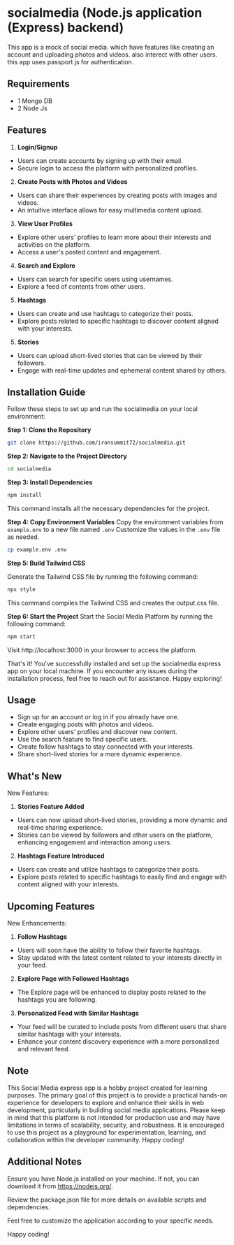 
# socialmedia (Node.js application (Express) backend)

This app is a mock of social media. which have features like creating an account and uploading photos and videos. also interect with other users. this app uses passport js for authentication. 


## Requirements 
- 1 Mongo DB 
- 2 Node Js 


## Features
1) **Login/Signup**
  - Users can create accounts by signing up with their email.
  - Secure login to access the platform with personalized profiles.
2) **Create Posts with Photos and Videos**
- Users can share their experiences by creating posts with images and videos.
- An intuitive interface allows for easy multimedia content upload.
3) **View User Profiles**
- Explore other users' profiles to learn more about their interests and activities on the platform.
- Access a user's posted content and engagement.
4) **Search and Explore**
- Users can search for specific users using usernames.
- Explore a feed of contents from other users.
5) **Hashtags**
- Users can create and use hashtags to categorize their posts.
- Explore posts related to specific hashtags to discover content aligned with your interests.
5) **Stories**
- Users can upload short-lived stories that can be viewed by their followers.
- Engage with real-time updates and ephemeral content shared by others.

## Installation Guide
Follow these steps to set up and run the socialmedia  on your local environment:

**Step 1: Clone the Repository**

```bash
git clone https://github.com/ironsummit72/socialmedia.git
```

**Step 2: Navigate to the Project Directory**

```bash
cd socialmedia
```
**Step 3: Install Dependencies**
```bash
npm install
```
This command installs all the necessary dependencies for the project.

**Step 4: Copy Environment Variables**
Copy the environment variables from `example.env` to a new file named `.env` Customize the values in the `.env` file as needed.

```bash
cp example.env .env
```
**Step 5: Build Tailwind CSS**

Generate the Tailwind CSS file by running the following command:

```bash 
npx style
```
This command compiles the Tailwind CSS and creates the output.css file.

**Step 6: Start the Project**
Start the Social Media Platform by running the following command:

```bash
npm start
```
Visit http://localhost:3000 in your browser to access the platform.

That's it! You've successfully installed and set up the socialmedia express app on your local machine. If you encounter any issues during the installation process, feel free to reach out for assistance. Happy exploring!

## Usage
- Sign up for an account or log in if you already have one.
- Create engaging posts with photos and videos.
- Explore other users' profiles and discover new content.
- Use the search feature to find specific users.
- Create follow hashtags to stay connected with your interests.
- Share short-lived stories for a more dynamic experience.

## What's New
New Features:

1) **Stories Feature Added**
- Users can now upload short-lived stories, providing a more dynamic and real-time sharing experience.
- Stories can be viewed by followers and other users on the platform, enhancing engagement and interaction among users.

2) **Hashtags Feature Introduced**

- Users can create and utilize hashtags to categorize their posts.
- Explore posts related to specific hashtags to easily find and engage with content aligned with your interests.


## Upcoming Features
New Enhancements:
1) **Follow Hashtags**
 - Users will soon have the ability to follow their favorite hashtags.
 - Stay updated with the latest content related to your interests directly in your feed.
 2) **Explore Page with Followed Hashtags**
 - The Explore page will be enhanced to display posts related to the hashtags you are following.
 3)  **Personalized Feed with Similar Hashtags**
 - Your feed will be curated to include posts from different users that share similar hashtags with your interests.
 - Enhance your content discovery experience with a more personalized and relevant feed.
    
## Note 
This Social Media express app is a hobby project created for learning purposes. The primary goal of this project is to provide a practical hands-on experience for developers to explore and enhance their skills in web development, particularly in building social media applications.
Please keep in mind that this platform is not intended for production use and may have limitations in terms of scalability, security, and robustness. It is encouraged to use this project as a playground for experimentation, learning, and collaboration within the developer community.
Happy coding!

## Additional Notes

Ensure you have Node.js installed on your machine. If not, you can download it from https://nodejs.org/.

Review the package.json file for more details on available scripts and dependencies.

Feel free to customize the application according to your specific needs.

Happy coding!




